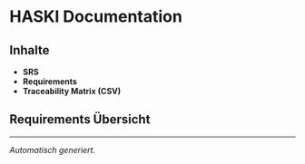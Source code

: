 # HASKI Documentation

## Inhalte

- **SRS**
- **Requirements**
- **Traceability Matrix (CSV)**

## Requirements Übersicht


---
_Automatisch generiert._
